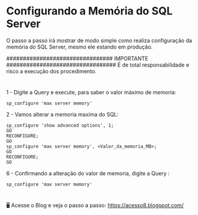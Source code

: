 # Configurando a Memória do SQL Server


O passo a passo irá mostrar de modo simple como realiza configuração da memória do SQL Server, mesmo ele estando em produção. 

################################ IMPORTANTE ################################# 
        É de total responsabilidade e risco a execução dos procedimento.

#

1 - Digite a Query e execute, para saber o valor máximo de memoria:

    sp_configure 'max server memory'
    
2 - Vamos alterar a memoria maxima do SQL: 
    
    sp_configure 'show advanced options', 1;  
    GO  
    RECONFIGURE;  
    GO  
    sp_configure 'max server memory', <Valor_da_memoria_MB>;  
    GO  
    RECONFIGURE;  
    GO     

6 - Confirmando a alteração do valor de memoria, digite a Query : 

    sp_configure 'max server memory' 
    
#
🖥️ Acesse o Blog e veja o passo a passo: https://acesso8.blogspot.com/
